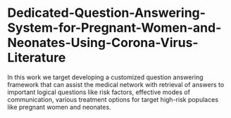# Dedicated-Question-Answering-System-for-Pregnant-Women-and-Neonates-Using-Corona-Virus-Literature
In this work we target developing a customized question answering framework that can assist the medical network with retrieval of answers to important logical questions like risk factors, effective modes of communication, various treatment options for target high-risk populaces like pregnant women and neonates.
